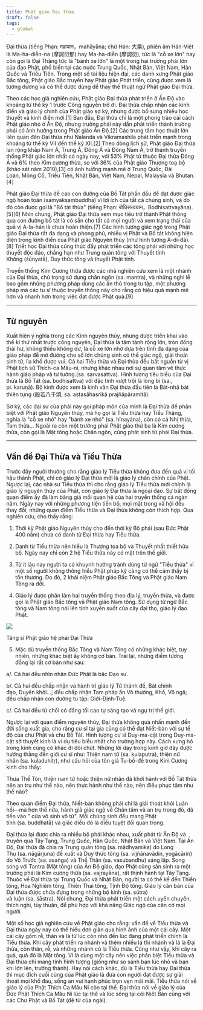```yaml
---
title: Phật giáo Đại thừa
draft: false
tags:
  - global
---
```

Đại thừa (tiếng Phạn: महायान，mahāyāna; chữ Hán: 大乘), phiên âm Hán-Việt là Ma-ha-diễn-na (摩訶衍那) hay Ma-ha-diễn (摩訶衍), tức là "cỗ xe lớn" hay còn gọi là Đại Thặng tức là "bánh xe lớn" là một trong hai trường phái lớn của đạo Phật, phổ biến tại các nước Trung Quốc, Nhật Bản, Việt Nam, Hàn Quốc và Triều Tiên. Trong một số tài liệu hiện đại, các danh xưng Phật giáo Bắc tông, Phật giáo Bắc truyền hay Phật giáo Phát triển, cũng được xem là tương đương và có thể được dùng để thay thế thuật ngữ Phật giáo Đại thừa.

Theo các học giả nghiên cứu, Phật giáo Đại thừa phát triển ở Ấn Độ vào khoảng từ thế kỷ 1 trước Công nguyên trở đi. Đại thừa chấp nhận các kinh điển và giáo lý chính của Phật giáo sơ kỳ, nhưng được bổ sung nhiều học thuyết và kinh điển mới.[1] Ban đầu, Đại thừa chỉ là một phong trào cải cách Phật giáo nhỏ ở Ấn Độ, nhưng trường phái này dần phát triển thành trường phái có ảnh hưởng trong Phật giáo Ấn Độ.[2] Các trung tâm học thuật lớn liên quan đến Đại thừa như Nalanda và Vikramashila phát triển mạnh trong khoảng từ thế kỷ VII đến thế kỷ XII.[2] Theo dòng lịch sử, Phật giáo Đại thừa lan rộng khắp Nam Á, Trung Á, Đông Á và Đông Nam Á, trở thành truyền thống Phật giáo lớn nhất có ngày nay, với 53% Phật tử thuộc Đại thừa Đông Á và 6% theo Kim cương thừa, so với 36% của Phật giáo Thượng toạ bộ (khảo sát năm 2010),[3] có ảnh hưởng mạnh mẽ ở Trung Quốc, Đài Loan, Mông Cổ, Triều Tiên, Nhật Bản, Việt Nam, Nepal, Malaysia và Bhutan.[4]

Phật giáo Đại thừa đề cao con đường của Bồ Tát phấn đấu để đạt được giác ngộ hoàn toàn (samyaksaṃbuddha) vì lợi ích của tất cả chúng sinh, và do đó còn được gọi là "Bồ tát thừa" (tiếng Phạn: बोधिसत्त्वयान，Bodhisattvayāna).[5][6] Nhìn chung, Phật giáo Đại thừa xem mục tiêu trở thành Phật thông qua con đường bồ tát là có sẵn cho tất cả mọi người và xem trạng thái của quả vị A-la-hán là chưa hoàn thiện.[7] Các hình tượng giác ngộ trong Phật giáo Đại thừa rất đa dạng và phong phú, nhiều vị Phật và Bồ tát không hiện diện trong kinh điển của Phật giáo Nguyên thủy (như hình tượng A-di-đà).[8] Triết học Đại thừa cũng thúc đẩy phát triển các tông phái với những học thuyết độc đáo, chẳng hạn như Trung quán tông với Thuyết tính Không (śūnyatā), Duy thức tông và thuyết Phật tính.

Truyền thống Kim Cương thừa được các nhà nghiên cứu xem là một nhánh của Đại thừa, chú trọng sử dụng chân ngôn (sa. mantra), và những nghi lễ bao gồm những phương pháp dùng các ấn thủ trong tu tập, một phương pháp mà các tu sĩ thuộc truyền thống này cho rằng có hiệu quả mạnh mẽ hơn và nhanh hơn trong việc đạt được Phật quả.[9]

---
## Từ nguyên

Xuất hiện ý nghĩa trong các Kinh nguyên thủy, nhưng được triển khai vào thế kỉ thứ nhất trước công nguyên, Đại thừa là tâm tánh rộng lớn, tròn đồng thái hư, không thiếu không dư, là cỗ xe lớn nhờ dựa trên tính đa dạng của giáo pháp để mở đường cho số lớn chúng sinh có thể giác ngộ, giải thoát sinh tử, lìa khổ được vui. Cả hai Tiểu thừa và Đại thừa đều bắt nguồn từ vị Phật lịch sử Thích-ca Mâu-ni, nhưng khác nhau nơi sự quan tâm về thực hành giáo pháp và tư tưởng.(sa. sarvasattva). Hình tượng tiêu biểu của Đại thừa là Bồ Tát (sa. bodhisattva) với đặc tính vượt trội là lòng bi (sa., pi. karuṇā). Bộ kinh được xem là kinh văn Đại thừa đầu tiên là Bát-nhã bát thiên tụng (般若八千頌, sa. aṣṭasāhasrikā prajñāpāramitā).

Sơ kỳ, các đại sư của phái này gọi pháp môn của mình là Đại thừa để phân biệt với Phật giáo Nguyên thủy, mà họ gọi là Tiểu thừa hay Tiểu Thặng, nghĩa là "cỗ xe nhỏ" hay "bánh xe nhỏ" (sa. hīnayāna), còn có cả Nhị thừa, Tam thừa... Ngoài ra còn một trường phái Phật giáo thứ ba là Kim cương thừa, còn gọi là Mật tông hoặc Chân ngôn, cũng phát sinh từ phái Đại thừa.

---
## Vấn đề Đại Thừa và Tiểu Thừa

Trước đây người thường cho rằng giáo lý Tiểu thừa không đưa đến quả vị tối hậu thành Phật, chỉ có giáo lý Đại thừa mới là giáo lý chân chính của Phật. Ngược lại, các nhà sư Tiểu thừa thì cho rằng giáo lý Tiểu thừa mới chính là giáo lý nguyên thủy của Phật, còn giáo lý Đại thừa là ngoại đạo. Sự bất đồng quan điểm ấy đã làm băng giá mối quan hệ của hai truyền thống cả ngàn năm. Ngày nay với những phương tiện tiến bộ, mọi mặt trong xã hội đều thay đổi, những quan điểm Tiểu thừa và Đại thừa không còn thích hợp. Qua nghiên cứu, cho thấy rằng:

1. Thời kỳ Phật giáo Nguyên thủy cho đến thời kỳ Bộ phái (sau Đức Phật 400 năm) chưa có danh từ Đại thừa hay Tiểu thừa.

2. Danh từ Tiểu thừa nên hiểu là Thượng tọa bộ và Thuyết nhất thiết hữu bộ. Ngày nay chỉ còn 2 hệ Tiểu thừa này có mặt trên thế giới.

3. Từ ít lâu nay người ta có khuynh hướng tránh dùng từ ngữ "Tiểu thừa" vì một số người không thông hiểu Phật pháp kỹ càng có thể cảm thấy bị tổn thương. Do đó, 2 khái niệm Phật giáo Bắc Tông và Phật giáo Nam Tông ra đời.

4. Giáo lý được phân làm hai truyền thống theo địa lý, truyền thừa, và được gọi là Phật giáo Bắc tông và Phật giáo Nam tông. Sử dụng từ ngữ Bắc tông và Nam tông nói lên tính xuyên suốt của cây đại thọ, giáo lý đạo Phật.

![](https://upload.wikimedia.org/wikipedia/commons/thumb/c/ca/Buddhist_Monk_Service_Hue_Vietnam.jpeg/112px-Buddhist_Monk_Service_Hue_Vietnam.jpeg)

Tăng sĩ Phật giáo hệ phái Đại Thừa

5. Mặc dù truyền thống Bắc Tông và Nam Tông có những khác biệt, tuy nhiên, những khác biệt ấy không cơ bản. Trái lại, những điểm tương đồng lại rất cơ bản như sau:

a/. Cả hai đều nhìn nhận Đức Phật là bậc Đạo sư.

b/. Cả hai đều chấp nhận và hành trì giáo lý Tứ thánh đế, Bát chính đạo, Duyên khởi...; đều chấp nhận Tam pháp ấn Vô thường, Khổ, Vô ngã; đều chấp nhận con đường tu tập: Giới-Định-Tuệ.

c/. Cả hai đều từ chối có đấng tối cao tự sáng tạo và ngự trị thế giới.

Ngược lại với quan điểm nguyên thủy, Đại thừa không quá nhấn mạnh đến đời sống xuất gia, cho rằng cư sĩ tại gia cũng có thể đạt Niết-bàn với sự tế độ của chư Phật và chư Bồ Tát. Hình tượng cư sĩ Duy-ma-cật trong Duy-ma-cật sở thuyết kinh là ví dụ tiêu biểu nhất cho trường hợp này. Cách xưng hô trong kinh cũng có khác đi đôi chút. Những lời dạy trong kinh giờ đây được hướng thẳng đến giới cư sĩ như: Thiện nam tử (sa. kulaputra), thiện nữ nhân (sa. kuladuhitṛ), như câu hỏi của tôn giả Tu-bồ-đề trong Kim Cương kinh cho thấy:

Thưa Thế Tôn, thiện nam tử hoặc thiện nữ nhân đã khởi hành với Bồ Tát thừa nên an trụ như thế nào, nên thực hành như thế nào, nên điều phục tâm như thế nào?

Theo quan điểm Đại thừa, Niết-bàn không phải chỉ là giải thoát khỏi Luân hồi—mà hơn thế nữa, hành giả giác ngộ về Chân tâm và an trụ trong đó, đã tiến vào " cửa vô sinh vô tử". Mỗi chúng sinh đều mang Phật tính (sa. buddhatā) và giác điều đó là điều tuyệt đối quan trọng.

Đại thừa lại được chia ra nhiều bộ phái khác nhau, xuất phát từ Ấn Độ và truyền qua Tây Tạng, Trung Quốc, Hàn Quốc, Nhật Bản và Việt Nam. Tại Ấn Độ, Đại thừa đã chia ra Trung quán tông (sa. mādhyamika) do Long Thụ (sa. nāgārjuna) đề xuất và Duy thức tông (sa. vijñānavādin, yogācārin) do Vô Trước (sa. asaṅga) và Thế Thân (sa. vasubandhu) sáng lập. Song song với Tantra (Mật tông) của Ấn Độ giáo, đạo Phật cũng sản sinh ra một trường phái là Kim cương thừa (sa. vajrayāna), rất thịnh hành tại Tây Tạng. Thuộc về Đại thừa tại Trung Quốc và Nhật Bản, người ta có thể kể đến Thiền tông, Hoa Nghiêm tông, Thiên Thai tông, Tịnh Độ tông. Giáo lý căn bản của Đại thừa được chứa đựng trong những bộ kinh (sa. sūtra) và luận (sa. śāstra). Nói chung, Đại thừa phát triển một cách uyển chuyển, thích nghi, tùy thuận, để phù hợp với khả năng Giác ngộ của căn cơ mọi người.

Một số học giả nghiên cứu về Phật giáo cho rằng: vấn đề về Tiểu thừa và Đại thừa ngày nay có thể hiểu đơn giản qua hình ảnh của một cái cây. Một cái cây gồm rễ, thân và lá từ lúc còn nhỏ đến lúc đang phát triển chính là Tiểu thừa. Khi cây phát triển ra nhánh và thêm nhiều lá thì nhánh và lá là Đại thừa, còn thân, rễ, và những nhánh cũ là Tiểu thừa. Cũng như vậy, khi cây ra quả, quả đó là Mật tông. Vì là cùng một cây nên việc phân biệt Tiểu thừa và Đại thừa chỉ mang tính hình tượng (giống như so sánh bạn lúc nhỏ và bạn khi lớn lên, trưởng thành). Hay nói cách khác, dù là Tiểu thừa hay Đại thừa thì mục đích cuối cùng của Phật giáo là đưa con người đạt được sự giải thoát mọi khổ đau, sống an vui hạnh phúc trọn vẹn mãi mãi. Tiểu thừa nói về giáo lý của Phật Thích Ca Mâu Ni còn tại thế. Đại thừa nói về giáo lý của Đức Phật Thích Ca Mâu Ni lúc tại thế và lúc sống tại cõi Niết Bàn cùng với các Chư Phật và Bồ Tát (đệ tử của ngài).